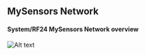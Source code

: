 ## MySensors Network 

#### System/RF24 MySensors Network overview
![Alt text](/diagrams/RF24_MySensors_Network_Diagram.png?raw=true "System/RF24 MySensors Network overview")
